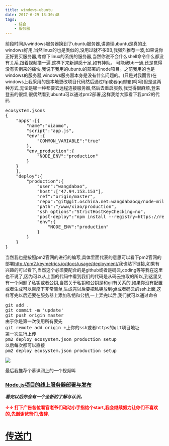 ```yaml
---
title: windows-ubuntu
date: 2017-6-29 13:30:48
tags:
	- 综合
	- 服务器
---
```

前段时间从windows服务器换到了ubuntu服务器,讲道理ubuntu是真的比
windows好用,当然linux的也是类似的,没用过就不多BB,我强烈推荐一波,如果说你正好要买服务器,考虑下linux的系统的服务器,当然你说不会什么shell命令什么都没有关系,跟着视频撸一遍,这样下来新鲜感十足,如有神助。
可能我bb一通,还是觉得没有实例来的痛快,我说下我用的ubuntu的部署的node项目。之前我用的也是windows的服务器,windows服务器本身是没有什么问题的。(只是对我而言)在windows上我采用的是本地更改项目代码然后通过ftp或者qq邮箱(呵呵)但是这两种方式,无论是哪一种都要去远程连接服务器,然后去重启服务,我觉得很麻烦,登来登去的很烦,很偶然看到ubuntu可以通过pm2部署,这样我给大家看下我pm2的代码
<!--more-->
<pre>
ecosystem.jsons  
{
	"apps":[{  
		"name":"xiaomo",    
		"script":"app.js",  
		"env":{
			"COMMON_VARIABLE":"true"
		},
		"env_production":{
			"NODE_ENV":"production"
		}
	}
	],
	"deploy":{
		"production":{
			"user":"wangdabao",
			"host":["47.94.153.153"],
			"ref":"origin/master",
			"repo":"git@git.oschina.net:wangdabaoqq/node-millet.git",
			"path":"/www/xiao/production",
			"ssh_options":"StrictHostKeyChecking=no",
			"post-deploy":"npm install --registry=https://registry.npm.taobao.org && pm2 startOrRestart ecosystem.json --env production",
			"env":{
				"NODE_ENV":"production"
			}
		}
	}
}
</pre>   
    
当然我也是按照pm2官网的进行的编写,具体里面代表的意思可以看下pm2官网的部署<a href="http://pm2.keymetrics.io/docs/usage/deployment/">http://pm2.keymetrics.io/docs/usage/deployment/</a>我也贴下链接,如果有兴趣的可以看下,当然这个必须要配合的是github或者是码云,coding等等我在这里也不说了,因为可以从上面的代码中看到我们的代码是从码云拉取的所以,到这里又有一个问题了私钥或者公钥,当然关于私钥和公钥是和git有关系的,如果你没有配置或者生成可以百度下非常简单,生成完以后要把私钥放到git或者码云的ssh上面,这样写完以后还要在服务器上添加私钥和公钥,一上弄完以后,我们就可以通过命令
<pre>
git add .
git commit -m 'update'
git push origin master
由于你是第一次使用所有要先
git remote add origin +上你的ssh或者https的git项目地址
第一次进行上传
pm2 deploy ecosystem.json production setup
以后每次都可以直接
pm2 deploy ecosystem.json production setup
</pre>
<pre>
<img src="https://qn.tyty.me/Screenshot.png">
</pre>
最后我推荐个慕课网上的一个视频叫<h3><a href="http://coding.imooc.com/class/95.html">Node.js项目的线上服务器部署与发布</a></h3><i style="font-weight:bold">看完以后你会有一个全新的了解与认识。</i>

<b style="font-size:14px; color:red;">↓↓
打下广告各位看官老爷们动动小手指给个start,我会继续努力让你们不喜欢的,先谢谢爸爸们,告辞.</b>
<h1><a href="https://github.com/wangdabaoqq/node-millet">传送门</a></h1>
